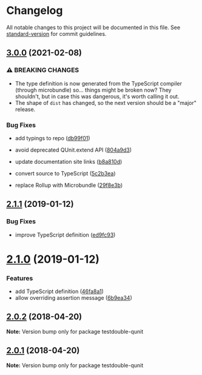 # Changelog

All notable changes to this project will be documented in this file. See [standard-version](https://github.com/conventional-changelog/standard-version) for commit guidelines.

## [3.0.0](https://github.com///compare/v2.1.1...v3.0.0) (2021-02-08)

### ⚠ BREAKING CHANGES

- The type definition is now generated from the
  TypeScript compiler (through microbundle) so... things might be broken
  now? They shouldn't, but in case this was dangerous, it's worth calling
  it out.
- The shape of `dist` has changed, so the next version
  should be a "major" release.

### Bug Fixes

- add typings to repo ([db99f01](https://github.com///commit/db99f01cfd7fcab57c2618aca0ffb4f2bea4d02d))
- avoid deprecated QUnit.extend API ([804a9d3](https://github.com///commit/804a9d329f1aba1e4c44d7361200603340b8afc2))
- update documentation site links ([b8a810d](https://github.com///commit/b8a810d561f1a8e0ff16ce1c9c8d2fe694213a26))

- convert source to TypeScript ([5c2b3ea](https://github.com///commit/5c2b3ea3c376b334d57344c851f57ef694ce86e5))
- replace Rollup with Microbundle ([29f8e3b](https://github.com///commit/29f8e3b45ddc4ca577204d200bdca5d2c5d37577))

<a name="2.1.1"></a>

## [2.1.1](https://github.com/alexlafroscia/testdouble-qunit/tree/master/packages/testdouble-qunit/compare/v2.1.0...v2.1.1) (2019-01-12)

### Bug Fixes

- improve TypeScript definition ([ed9fc93](https://github.com/alexlafroscia/testdouble-qunit/tree/master/packages/testdouble-qunit/commit/ed9fc93))

<a name="2.1.0"></a>

# [2.1.0](https://github.com/alexlafroscia/testdouble-qunit/tree/master/packages/testdouble-qunit/compare/v2.0.2...v2.1.0) (2019-01-12)

### Features

- add TypeScript definition ([46fa8a1](https://github.com/alexlafroscia/testdouble-qunit/tree/master/packages/testdouble-qunit/commit/46fa8a1))
- allow overriding assertion message ([6b9ea34](https://github.com/alexlafroscia/testdouble-qunit/tree/master/packages/testdouble-qunit/commit/6b9ea34))

<a name="2.0.2"></a>

## [2.0.2](https://github.com/alexlafroscia/testdouble-qunit/tree/master/packages/testdouble-qunit/compare/v2.0.1...v2.0.2) (2018-04-20)

**Note:** Version bump only for package testdouble-qunit

<a name="2.0.1"></a>

## [2.0.1](https://github.com/alexlafroscia/testdouble-qunit/tree/master/packages/testdouble-qunit/compare/v2.0.0...v2.0.1) (2018-04-20)

**Note:** Version bump only for package testdouble-qunit

